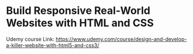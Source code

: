 # Build Responsive Real-World Websites with HTML and CSS
Udemy course
Link: https://www.udemy.com/course/design-and-develop-a-killer-website-with-html5-and-css3/
